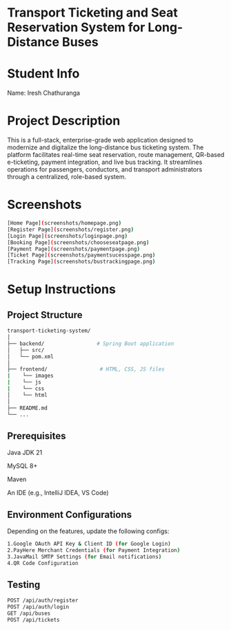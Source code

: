 **Transport Ticketing and Seat Reservation System for Long-Distance Buses**
=======================================================================

Student Info
============
Name: Iresh Chathuranga  

Project Description
===================

This is a full-stack, enterprise-grade web application designed to modernize and digitalize the long-distance bus ticketing system. The platform facilitates real-time seat reservation, route management, QR-based e-ticketing, payment integration, and live bus tracking. It streamlines operations for passengers, conductors, and transport administrators through a centralized, role-based system.

Screenshots
===========
```bash
[Home Page](screenshots/homepage.png)
[Register Page](screenshots/register.png)
[Login Page](screenshots/loginpage.png)
[Booking Page](screenshots/chooseseatpage.png)
[Payment Page](screenshots/paymentpage.png)
[Ticket Page](screenshots/paymentsucesspage.png)
[Tracking Page](screenshots/bustrackingpage.png)
```
Setup Instructions
==================

Project Structure
-----------------
```bash
transport-ticketing-system/
│
├── backend/                 # Spring Boot application
│   ├── src/
│   └── pom.xml
│
├── frontend/                 # HTML, CSS, JS files
|    └── images
|    └── js
|    └── css
│    └── html
│
├── README.md
└── ...
```
Prerequisites
-------------
Java JDK 21

MySQL 8+

Maven

An IDE (e.g., IntelliJ IDEA, VS Code)

Environment Configurations
--------------------------

Depending on the features, update the following configs:
```bash
1.Google OAuth API Key & Client ID (for Google Login)
2.PayHere Merchant Credentials (for Payment Integration)
3.JavaMail SMTP Settings (for Email notifications)
4.QR Code Configuration
```

Testing
-------
```bash
POST /api/auth/register
POST /api/auth/login
GET /api/buses
POST /api/tickets
```

